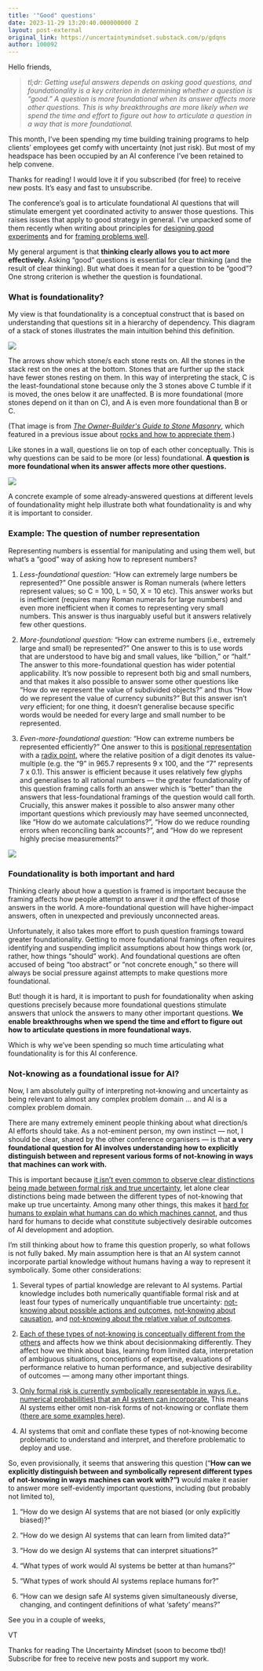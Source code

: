 ```yaml
---
title: '"Good" questions'
date: 2023-11-29 13:20:40.000000000 Z
layout: post-external
original_link: https://uncertaintymindset.substack.com/p/gdqns
author: 100092
---
```


Hello friends,

> _tl;dr: Getting useful answers depends on asking good questions, and foundationality is a key criterion in determining whether a question is “good.” A question is more foundational when its answer affects more other questions. This is why breakthroughs are more likely when we spend the time and effort to figure out how to articulate a question in a way that is more foundational._

This month, I’ve been spending my time building training programs to help clients’ employees get comfy with uncertainty (not just risk). But most of my headspace has been occupied by an AI conference I’ve been retained to help convene.

Thanks for reading! I would love it if you subscribed (for free) to receive new posts. It’s easy and fast to unsubscribe.

The conference’s goal is to articulate foundational AI questions that will stimulate emergent yet coordinated activity to answer those questions. This raises issues that apply to good strategy in general. I’ve unpacked some of them recently when writing about principles for [designing good experiments](https://uncertaintymindset.substack.com/p/good-experiment) and for [framing problems well](https://uncertaintymindset.substack.com/p/well-framed-problems).

My general argument is that **thinking clearly allows you to act more effectively.** Asking “good” questions is essential for clear thinking (and the result of clear thinking). But what does it mean for a question to be “good”? One strong criterion is whether the question is foundational.

### What is foundationality?

My view is that foundationality is a conceptual construct that is based on understanding that questions sit in a hierarchy of dependency. This diagram of a stack of stones illustrates the main intuition behind this definition.

[![](https://substackcdn.com/image/fetch/w_1456,c_limit,f_auto,q_auto:good,fl_progressive:steep/https%3A%2F%2Fsubstack-post-media.s3.amazonaws.com%2Fpublic%2Fimages%2F4fe9556d-4a47-4ff1-9bca-25a7a6773c78_724x627.png)](https://substackcdn.com/image/fetch/f_auto,q_auto:good,fl_progressive:steep/https%3A%2F%2Fsubstack-post-media.s3.amazonaws.com%2Fpublic%2Fimages%2F4fe9556d-4a47-4ff1-9bca-25a7a6773c78_724x627.png)

The arrows show which stone/s each stone rests on. All the stones in the stack rest on the ones at the bottom. Stones that are further up the stack have fewer stones resting on them. In this way of interpreting the stack, C is the least-foundational stone because only the 3 stones above C tumble if it is moved, the ones below it are unaffected. B is more foundational (more stones depend on it than on C), and A is even more foundational than B or C.

(That image is from _[The Owner-Builder's Guide to Stone Masonry](https://www.worldcat.org/title/6743074)_, which featured in a previous issue about [rocks and how to appreciate them](https://uncertaintymindset.substack.com/p/the-appreciation-of-rocks).)

Like stones in a wall, questions lie on top of each other conceptually. This is why questions can be said to be more (or less) foundational. **A question is more foundational when its answer affects more other questions.**

[![](https://substackcdn.com/image/fetch/w_1456,c_limit,f_auto,q_auto:good,fl_progressive:steep/https%3A%2F%2Fsubstack-post-media.s3.amazonaws.com%2Fpublic%2Fimages%2F33626646-c75e-4f3c-9273-4562dec13b5b_1288x624.png)](https://substackcdn.com/image/fetch/f_auto,q_auto:good,fl_progressive:steep/https%3A%2F%2Fsubstack-post-media.s3.amazonaws.com%2Fpublic%2Fimages%2F33626646-c75e-4f3c-9273-4562dec13b5b_1288x624.png)

A concrete example of some already-answered questions at different levels of foundationality might help illustrate both what foundationality is and why it is important to consider.

### Example: The question of number representation

Representing numbers is essential for manipulating and using them well, but what’s a “good” way of asking how to represent numbers?

1. _Less-foundational question:_ “How can extremely large numbers be represented?” One possible answer is Roman numerals (where letters represent values; so C = 100, L = 50, X = 10 etc). This answer works but is inefficient (requires many Roman numerals for large numbers) and even more inefficient when it comes to representing very small numbers. This answer is thus inarguably useful but it answers relatively few other questions.

2. _More-foundational question:_ “How can extreme numbers (i.e., extremely large and small) be represented?” One answer to this is to use words that are understood to have big and small values, like “billion,” or “half.” The answer to this more-foundational question has wider potential applicability. It’s now possible to represent both big and small numbers, and that makes it also possible to answer some other questions like “How do we represent the value of subdivided objects?” and thus “How do we represent the value of currency subunits?” But this answer isn’t _very_ efficient; for one thing, it doesn’t generalise because specific words would be needed for every large and small number to be represented. 

3. _Even-more-foundational question:_ “How can extreme numbers be represented efficiently?” One answer to this is [positional representation](https://en.wikipedia.org/wiki/Positional_notation) with a [radix point](https://en.wikipedia.org/wiki/Decimal_separator#Radix_point), where the relative position of a digit denotes its value-multiple (e.g. the “9” in 965.7 represents 9 x 100, and the “7” represents 7 x 0.1). This answer is efficient because it uses relatively few glyphs and generalises to all rational numbers — the greater foundationality of this question framing calls forth an answer which is “better” than the answers that less-foundational framings of the question would call forth. Crucially, this answer makes it possible to also answer many other important questions which previously may have seemed unconnected, like “How do we automate calculations?”, “How do we reduce rounding errors when reconciling bank accounts?”, and “How do we represent highly precise measurements?”

[![](https://substackcdn.com/image/fetch/w_1456,c_limit,f_auto,q_auto:good,fl_progressive:steep/https%3A%2F%2Fsubstack-post-media.s3.amazonaws.com%2Fpublic%2Fimages%2F68cd11db-ff0e-4163-8490-ef4383787f3f_976x664.png)](https://substackcdn.com/image/fetch/f_auto,q_auto:good,fl_progressive:steep/https%3A%2F%2Fsubstack-post-media.s3.amazonaws.com%2Fpublic%2Fimages%2F68cd11db-ff0e-4163-8490-ef4383787f3f_976x664.png)

### Foundationality is both important and hard

Thinking clearly about how a question is framed is important because the framing affects how people attempt to answer it _and_ the effect of those answers in the world. A more-foundational question will have higher-impact answers, often in unexpected and previously unconnected areas.

Unfortunately, it also takes more effort to push question framings toward greater foundationality. Getting to more foundational framings often requires identifying and suspending implicit assumptions about how things work (or, rather, how things “should” work). And foundational questions are often accused of being “too abstract” or “not concrete enough,” so there will always be social pressure against attempts to make questions more foundational.

But! though it is hard, it is important to push for foundationality when asking questions precisely because more foundational questions stimulate answers that unlock the answers to many other important questions. **We enable**  **breakthroughs when we spend the time and effort to figure out how to articulate questions in more foundational ways.**

Which is why we’ve been spending so much time articulating what foundationality is for this AI conference.

### Not-knowing as a foundational issue for AI?

Now, I am absolutely guilty of interpreting not-knowing and uncertainty as being relevant to almost any complex problem domain … and AI is a complex problem domain.

There are many extremely eminent people thinking about what direction/s AI efforts should take. As a not-eminent person, my own instinct — not, I should be clear, shared by the other conference organisers — is that **a very foundational question for AI involves understanding how to explicitly distinguish between and represent various forms of not-knowing in ways that machines can work with.**

This is important because [it isn’t even common to observe clear distinctions being made between formal risk and true uncertainty](https://vaughntan.org/false-advertising), let alone clear distinctions being made between the different types of not-knowing that make up true uncertainty. Among many other things, this makes it [hard for humans to explain what humans can do which machines cannot](https://vaughntan.org/what-makes-us-human-for-now), and thus hard for humans to decide what constitute subjectively desirable outcomes of AI development and adoption.

I’m still thinking about how to frame this question properly, so what follows is not fully baked. My main assumption here is that an AI system cannot incorporate partial knowledge without humans having a way to represent it symbolically. Some other considerations:

1. Several types of partial knowledge are relevant to AI systems. Partial knowledge includes both numerically quantifiable formal risk and at least four types of numerically unquantifiable true uncertainty: [not-knowing about possible actions and outcomes](https://vaughntan.org/not-knowing-about-actions-and-outcomes), [not-knowing about causation](https://vaughntan.org/causal-not-knowing), and [not-knowing about the relative value of outcomes](https://vaughntan.org/not-knowing-about-value). 

2. [Each of these types of not-knowing is conceptually different from the others](https://vaughntan.org/introducing-not-knowing#different-types-of-not-knowing) and affects how we think about decisionmaking differently. They affect how we think about bias, learning from limited data, interpretation of ambiguous situations, conceptions of expertise, evaluations of performance relative to human performance, and subjective desirability of outcomes — among many other important things.

3. [Only formal risk is currently symbolically representable in ways (i.e., numerical probabilities) that an AI system can incorporate.](https://vaughntan.org/how-to-think-more-clearly-about-risk#what-is-formal-risk) This means AI systems either omit non-risk forms of not-knowing or conflate them ([there are some examples here](https://vaughntan.org/not-knowing-discussion-5-false-advertising-summary#discussion-highlights)).

4. AI systems that omit and conflate these types of not-knowing become problematic to understand and interpret, and therefore problematic to deploy and use. 

So, even provisionally, it seems that answering this question (“**How can we explicitly distinguish between and symbolically represent different types of not-knowing in ways machines can work with?”)** would make it easier to answer more self-evidently important questions, including (but probably not limited to),

1. “How do we design AI systems that are not biased (or only explicitly biased)?” 

2. “How do we design AI systems that can learn from limited data?”

3. “How do we design AI systems that can interpret situations?”

4. “What types of work would AI systems be better at than humans?”

5. “What types of work should AI systems replace humans for?”

6. “How can we design safe AI systems given simultaneously diverse, changing, and contingent definitions of what ‘safety’ means?”

See you in a couple of weeks,

VT

Thanks for reading The Uncertainty Mindset (soon to become tbd)! Subscribe for free to receive new posts and support my work.

